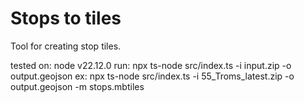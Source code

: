# Stops to tiles

Tool for creating stop tiles.

tested on: node v22.12.0
run: npx ts-node src/index.ts -i input.zip -o output.geojson
ex:
npx ts-node src/index.ts -i 55_Troms_latest.zip -o output.geojson -m stops.mbtiles
